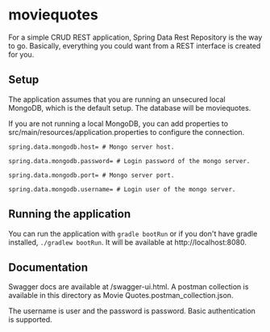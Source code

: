 # moviequotes
For a simple CRUD REST application, Spring Data Rest Repository is the way to go.
Basically, everything you could want from a REST interface is created for you.

## Setup
The application assumes that you are running an unsecured local MongoDB, which is the
default setup. The database will be moviequotes.
  
If you are not running a local MongoDB, you can add properties to src/main/resources/application.properties 
to configure the connection.

`spring.data.mongodb.host= # Mongo server host.`

`spring.data.mongodb.password= # Login password of the mongo server.`

`spring.data.mongodb.port= # Mongo server port.`

`spring.data.mongodb.username= # Login user of the mongo server.`

## Running the application
You can run the application with `gradle bootRun` or if you don't have gradle installed,
`./gradlew bootRun`. It will be available at http://localhost:8080.

## Documentation
Swagger docs are available at /swagger-ui.html. A postman collection is available in this 
directory as Movie Quotes.postman_collection.json.

The username is user and the password is password. Basic authentication is supported.


 